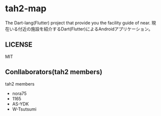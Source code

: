 # tah2-map
The Dart-lang(Flutter) project that provide you the facility guide of near.
現在いる付近の施設を紹介するDart(Flutter)によるAndroidアプリケーション。  

## LICENSE

MIT

## Conllaborators(tah2 members)

tah2 members  

- nora75
- 1165
- AS-YDK
- W-Tsutsumi
